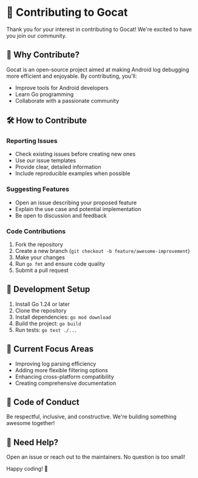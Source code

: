 # 🤝 Contributing to Gocat

Thank you for your interest in contributing to Gocat! We're excited to have you join our community.

## 🌟 Why Contribute?

Gocat is an open-source project aimed at making Android log debugging more efficient and enjoyable. By contributing, you'll:
- Improve tools for Android developers
- Learn Go programming
- Collaborate with a passionate community

## 🛠 How to Contribute

### Reporting Issues
- Check existing issues before creating new ones
- Use our issue templates
- Provide clear, detailed information
- Include reproducible examples when possible

### Suggesting Features
- Open an issue describing your proposed feature
- Explain the use case and potential implementation
- Be open to discussion and feedback

### Code Contributions
1. Fork the repository
2. Create a new branch (`git checkout -b feature/awesome-improvement`)
3. Make your changes
4. Run `go fmt` and ensure code quality
5. Submit a pull request

## 🚧 Development Setup

1. Install Go 1.24 or later
2. Clone the repository
3. Install dependencies: `go mod download`
4. Build the project: `go build`
5. Run tests: `go test ./...`

## 🎯 Current Focus Areas

- Improving log parsing efficiency
- Adding more flexible filtering options
- Enhancing cross-platform compatibility
- Creating comprehensive documentation

## 📝 Code of Conduct

Be respectful, inclusive, and constructive. We're building something awesome together!

## 🤔 Need Help?

Open an issue or reach out to the maintainers. No question is too small!

Happy coding! 🚀